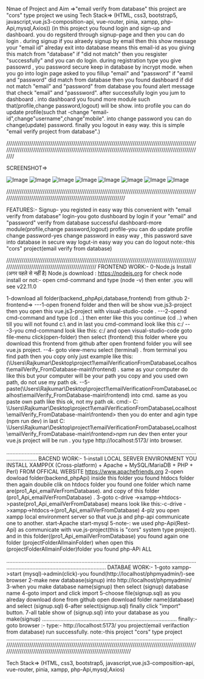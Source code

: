 Nmae of Project and Aim =>"email verify from database"
                            this project are "cors" type project we using Tech Stack=> (HTML, css3, bootstrap5, javascript,vue.js3-composition-api, vue-router, pinia, xampp, php-Api,mysql,Axios))
                          (in this project you found login and sign-up and dashboard. you do regsiterd through signup-page and then you can do login . during signup if you alraedy signup by email then this show message your "email id" alreday exit into database means  this email-id as you giving this match from "database" if  "did not match" then you resgister "successfully" and you can do login. during registration type you give passowrd , you password secure keep in database by incrypt mode. when you go into login page asked to you fillup "email" and "password" if "eamil and "password" did match from database then you found dashboard if did not match "email" and "password" from database you found alert message that check "email" and "passsword". after successfully login you jum to dashboard . into dashboard you found more module such that(profile,change password,logout) will be show. into profile you  can do update profile(such that -change "email-id",change"username",change"mobile". into change password you can do change(update) password. finally you logout in easy way. this is simple "email verify project from database".)
                          
//////////////////////////////////////////////////////////////////////////////////////////////////////////////////////////////////////////////////////////////////////////////////////////////////////////

SCREENSHOT=>

![Image](https://github.com/user-attachments/assets/c364333c-ea62-475b-9d76-cc1051e9c4d5)
![Image](https://github.com/user-attachments/assets/54920569-0340-4912-b605-9e18173f6003)
![Image](https://github.com/user-attachments/assets/df14e0e6-1452-4271-9d3e-8d75b2760792)
![Image](https://github.com/user-attachments/assets/98ee0af3-2c0d-4f36-82dd-0ffe2a3eb5f8)
![Image](https://github.com/user-attachments/assets/c55e122a-70ed-4b4e-8343-2ec512864275)
![Image](https://github.com/user-attachments/assets/d143ccce-e35e-4618-874f-2b146a98dea5)
![Image](https://github.com/user-attachments/assets/b8f03a4b-c0bb-413a-b50e-81e43619c87e)
![Image](https://github.com/user-attachments/assets/4c1e31f9-f632-41aa-b2d7-8ea39fe55c05)

/////////////////////////////////////////////////////////////////////////////////////////////////////////////////////////////////////////////////////////////////

FEATURES:-
Signup- you registed in easy way this convenient with "email verify from database"
login-you goto dushboard by login if your "email" and "password" verify from database successful
dashboard-more module(profile,change password,logout)
          profile-you can do update profile
          change password-yes change password in easy way , this password save into database in secure way
          logut-in easy way you can do logout
note:-this "cors" project(email verify from database)

//////////////////////////////////////////////////////////////////////////////////////////////////////////////////////////////////////////////////
FRONTEND WORK:-
0-Node.js Install  (अगर पहले से नहीं है)
Node.js download : https://nodejs.org
for check node install or not:- open cmd-command and type (node -v) then enter  .you will see v22.11.0

1-download all folder(backend_phpApi,database,frontend) from github
2-frontend=>
  ---1-open fronend folder and then will be show vue.js3-project then you open this vue.js3-project with  visual-studio-code .
  ---2-opend cmd-command and type (cd ..) then enter like this you continue (cd ..) when till you will not found c:\ and in last you cmd-command look like this c:/
  ---3-you cmd-command look like this: c:/ and open visual-studio-code goto file-menu click(open-folder) then select (frontend) this folder where you download this frontend from github after open frontend folder you   will see vue.js project.
  --4- goto view-menu select (terminal) . from terminal you find path then you copy only just example like this:(\Users\Rajkumar\Desktop\project1\emailVerificationFromDatabaseLocalhost\emailVerify_FromDatabase-main\frontend) . same as your computer do like this but your computer will be your path you copy and you used own path, do not use my path ok.
  --5-paste(\Users\Rajkumar\Desktop\project1\emailVerificationFromDatabaseLocalhost\emailVerify_FromDatabase-main\frontend) into cmd.
      same as you paste own path like this ok, not my path ok.
     cmd:-
       C:  \Users\Rajkumar\Desktop\project1\emailVerificationFromDatabaseLocalhost\emailVerify_FromDatabase-main\frontend>
          then you do enter and agin type (npm run dev) in last 
          C:  \Users\Rajkumar\Desktop\project1\emailVerificationFromDatabaseLocalhost\emailVerify_FromDatabase-main\frontend>npm run dev
          then enter your vue.js project will be run .
          you type http://localhost:5173/ into browser.

................................................................................................................................................
BACEND WORK:-
1-install LOCAL  SERVER ENVIRONMENT YOU INSTALL XAMPP(X (Cross-platform) + Apache + MySQL/MariaDB + PHP + Perl)  FROM OFFICAL WEBSITE https://www.apachefriends.org
2-open dowload folder(backend_phpApi) inside this folder you found htdocs folder then again doubile clik on htdocs folder you found one folder which name are(pro1_Api_emailVerFromDatabase). and copy of
this folder (pro1_Api_emailVerFromDatabase) .
3-goto c-drive ->xampp->htdocs->paste(pro1_Api_emailVerFromDatabase)
   means look like this:-c-drive ->xampp->htdocs->(pro1_Api_emailVerFromDatabase)
4-plz you open xampp local environment server so that vue.js and php-api communicate one to another.
    start-Apache
    start-mysql
5-note-: we used php-Api(Rest-Api) as communicate with vue.js-project(this is "cors" system type project).
  and in this folder((pro1_Api_emailVerFromDatabase) you found again one folder (projectFolderAllmainFolder)  when open this (projectFolderAllmainFolder)folder you found php-APi ALL 

.............................................................................................................................................................................................
DATABAE WORK:-
 1-goto xampp->start (mysql)->admin(click)-you found(http://localhost/phpmyadmin/)-see browser
 2-make new database(signup) into http://localhost/phpmyadmin/
 3-when you make database name(signup) then select (signup) database name 
 4-goto import and click import 
 5-choose file(signup.sql) as you alreday download done from github open download folder name(database) and select (signup.sql)
 6-after select(signup.sql) finally click "import" button.
 7-all table show of (signup.sql) into your database as you make(signup)
 ........................................................................................
 finally:-
 goto browser :-
  type:- http://localhost:5173/
   you project(email verifaction from database) run successfully.
   note:-this project "cors" type project
   .............................................................................................................
////////////////////////////////////////////////////////////////////////////////////////////////////////////////////////////////////////////////////////////////////

  Tech Stack=> (HTML, css3, bootstrap5, javascript,vue.js3-composition-api, vue-router, pinia, xampp, php-Api,mysql,Axios)
    

